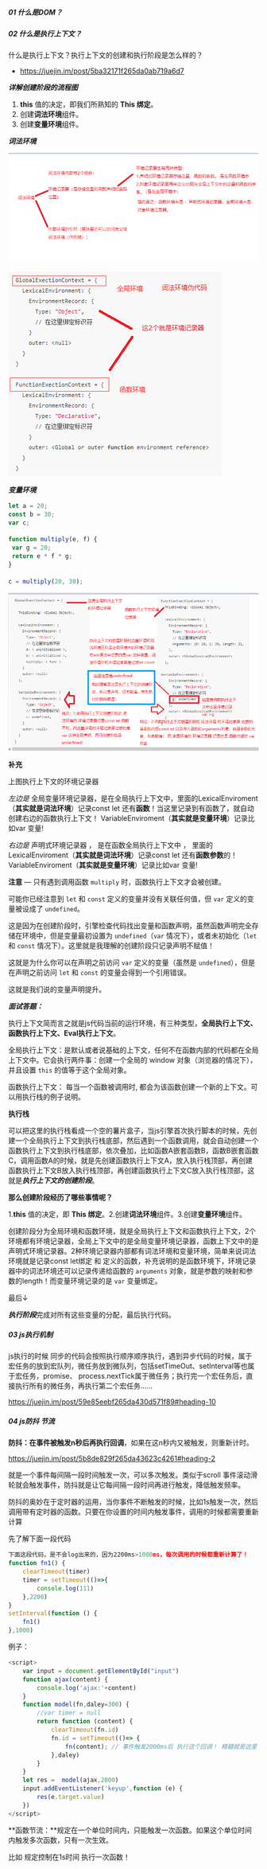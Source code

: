 ##### 01 什么是DOM？





##### 02 什么是执行上下文？

什么是执行上下文？执行上下文的创建和执行阶段是怎么样的？

- https://juejin.im/post/5ba32171f265da0ab719a6d7

***详解创建阶段的流程图***

1. **this** 值的决定，即我们所熟知的 **This 绑定**。
2. 创建**词法环境**组件。
3. 创建**变量环境**组件。

***词法环境***



![2](..\image\2.png)

![3](..\image\3.png)



***变量环境***

````js
let a = 20;
const b = 30;
var c;

function multiply(e, f) {
 var g = 20;
 return e * f * g;
}

c = multiply(20, 30);
````



![4](..\image\4.png)



**补充**

上图执行上下文的环境记录器

*左边是*  全局变量环境记录器，是在全局执行上下文中，里面的LexicalEnviroment（**其实就是词法环境**）记录const let 还有**函数**！当这里记录到有函数了，就自动创建右边的函数执行上下文！ VariableEnviroment（**其实就是变量环境**）记录比如var 变量!

*右边是*  声明式环境记录器 ， 是在函数全局执行上下文中 ， 里面的LexicalEnviroment（**其实就是词法环境**）记录const let 还有**函数参数**的！ VariableEnviroment（**其实就是变量环境**）记录比如var 变量!



**注意** — 只有遇到调用函数 `multiply` 时，函数执行上下文才会被创建。

可能你已经注意到 `let` 和 `const` 定义的变量并没有关联任何值，但 `var` 定义的变量被设成了 `undefined`。

这是因为在创建阶段时，引擎检查代码找出变量和函数声明，虽然函数声明完全存储在环境中，但是变量最初设置为 `undefined`（`var` 情况下），或者未初始化（`let` 和 `const` 情况下）。这里就是我理解的创建阶段只记录声明不赋值！

这就是为什么你可以在声明之前访问 `var` 定义的变量（虽然是 `undefined`），但是在声明之前访问 `let` 和 `const` 的变量会得到一个引用错误。

这就是我们说的变量声明提升。



***面试答题：***

执行上下文简而言之就是js代码当前的运行环境，有三种类型，**全局执行上下文、函数执行上下文、Eval执行上下文**。

全局执行上下文：是默认或者说基础的上下文，任何不在函数内部的代码都在全局上下文中。它会执行两件事：创建一个全局的 window 对象（浏览器的情况下），并且设置 `this` 的值等于这个全局对象。

函数执行上下文： 每当一个函数被调用时, 都会为该函数创建一个新的上下文。可以用执行栈的例子说明。

**执行栈**

可以把这里的执行栈看成一个空的薯片盒子，当js引擎首次执行脚本的时候，先创建一个全局执行上下文到执行栈底部，然后遇到一个函数调用，就会自动创建一个函数执行上下文到执行栈底部，依次叠加，比如函数A嵌套函数B，函数B嵌套函数C，调用函数A的时候，就是先创建函数执行上下文A，放入执行栈顶部，再创建函数执行上下文B放入执行栈顶部，再创建函数执行上下文C放入执行栈顶部，这就是***执行上下文的创建阶段***。

**那么创建阶段经历了哪些事情呢？**

1.**this** 值的决定，即 **This 绑定**。2.创建**词法环境**组件。3.创建**变量环境**组件。

创建阶段分为全局环境和函数环境，就是全局执行上下文和函数执行上下文，2个环境都有环境记录器，全局上下文中的是全局变量环境记录器，函数上下文中的是声明式环境记录器。2种环境记录器内部都有词法环境和变量环境，简单来说词法环境就是记录const let绑定 和 定义的函数，补充说明的是函数环境下，环境记录器中的词法环境还可以记录传递给函数的 `arguments` 对象，就是参数的映射和参数的length！而变量环境记录的是 `var` 变量绑定。 

最后↓

***执行阶段***完成对所有这些变量的分配，最后执行代码。



##### 03 js执行机制

js执行的时候 同步的代码会按照执行顺序顺序执行，遇到异步代码的时候，属于宏任务的放到宏队列，微任务放到微队列，包括setTimeOut、setInterval等也属于宏任务，promise、 process.nextTick属于微任务；执行完一个宏任务后，直接执行所有的微任务，再执行第二个宏任务......

https://juejin.im/post/59e85eebf265da430d571f89#heading-10



##### 04 js防抖 节流

**防抖：**在事件被触发n秒后再执行**回调**，如果在这n秒内又被触发，则重新计时。

https://juejin.im/post/5b8de829f265da43623c4261#heading-2



就是一个事件每间隔一段时间触发一次，可以多次触发。类似于scroll 事件滚动滑轮就会触发事件，防抖就是让它每间隔一段时间再进行触发，降低触发频率。

防抖的奥妙在于定时器的运用，当你事件不断触发的时候，比如1s触发一次，然后调用带有定时器的函数。只要在你设置的时间内触发事件，调用的时候都需要重新计算

先了解下面一段代码

```js
下面这段代码，是不会log出来的，因为2200ms>1000ms，每次调用的时候都重新计算了！
function fn1() {
    clearTimeout(timer)
    timer = setTimeout(()=>{
        console.log(111)
    },2200)
}
setInterval(function () {
    fn1()
},1000)
```

例子：

```js
<script>
    var input = document.getElementById("input")
    function ajax(content) {
        console.log('ajax:'+content)
    }
    function model(fn,daley=300) {
        //var timer = null
        return function (content) {
            clearTimeout(fn.id)
            fn.id = setTimeout(()=> {
                fn(content); // 事件触发2000ms后 执行这个回调！ 精髓就是这里！
            },daley)
        }
    }
    let res =  model(ajax,2000)
    input.addEventListener('keyup',function (e) {
        res(e.target.value)
    })
</script>
```



**函数节流：**规定在一个单位时间内，只能触发一次函数。如果这个单位时间内触发多次函数，只有一次生效。

比如 规定控制在1s时间 执行一次函数！